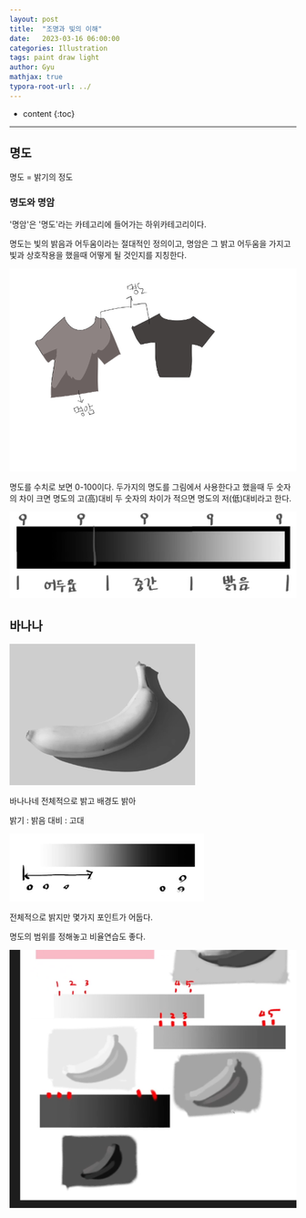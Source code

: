 ```yaml
---
layout: post
title:  "조명과 빛의 이해"
date:   2023-03-16 06:00:00
categories: Illustration
tags: paint draw light
author: Gyu
mathjax: true
typora-root-url: ../
---
```


* content
{:toc}

---
## 명도

명도 = 밝기의 정도

### 명도와 명암

'명암'은 '명도'라는 카테고리에 들어가는 하위카테고리이다. 

명도는 빛의 밝음과 어두움이라는 절대적인 정의이고,
명암은 그 밝고 어두움을 가지고 빛과 상호작용을 했을때 어떻게 될 것인지를 지칭한다.

<img src="/assets/images/2023-03-16-light/Illustration2.png" alt="Illustration2" style="zoom:67%;" />



명도를 수치로 보면 0-100이다. 두가지의 명도를 그림에서 사용한다고 했을때 두 숫자의 차이 크면 명도의 고(高)대비 두 숫자의 차이가 적으면 명도의 저(低)대비라고 한다.

![daebi](/assets/images/2023-03-16-light/daebi.png)

## 바나나

![banana](/assets/images/2023-03-16-light/banana.png)

바나나네 전체적으로 밝고 배경도 밝아

밝기 : 밝음
대비 : 고대

![bananadaebi](/assets/images/2023-03-16-light/bananadaebi.png)

전체적으로 밝지만 몇가지 포인트가 어둡다.

명도의 범위를 정해놓고 비율연습도 좋다.

![prac](/assets/images/2023-03-16-light/prac.png)



